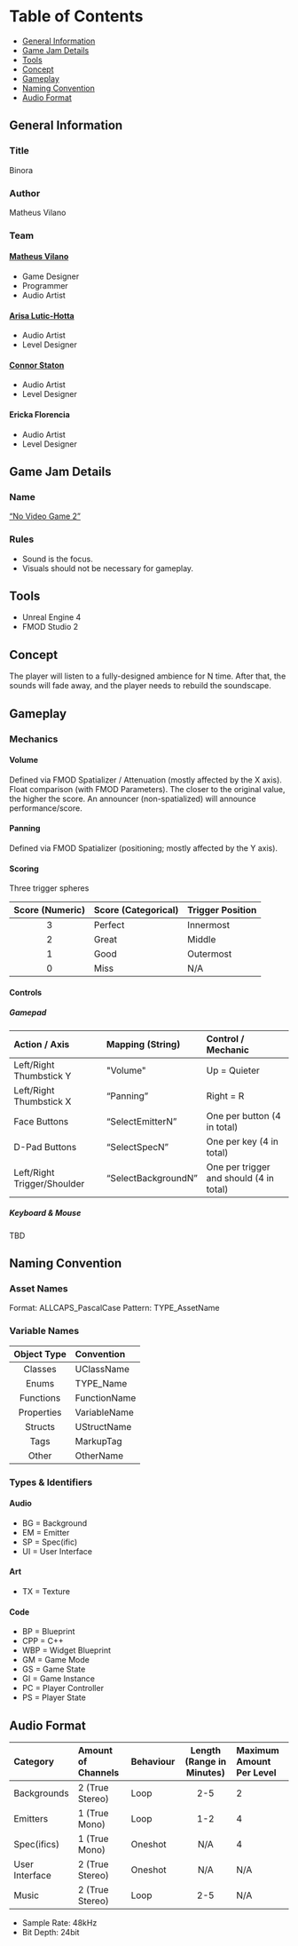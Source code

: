 # Table of Contents

* [General Information](#GeneralInformation)
* [Game Jam Details](#GameJamDetails)
* [Tools](#Tools)
* [Concept](#Concept)
* [Gameplay](#Gameplay)
* [Naming Convention](#NamingConvention)
* [Audio Format](#AudioFormat)

## <a name="GeneralInformation">General Information</a>

### Title
Binora

### Author
Matheus Vilano

### Team

#### [Matheus Vilano](https://www.matheusvilano.com/) 
- Game Designer
- Programmer
- Audio Artist

#### [Arisa Lutic-Hotta](https://www.arisalutichotta.com/)
- Audio Artist
- Level Designer

#### [Connor Staton](https://www.cjs-audio.com)
- Audio Artist
- Level Designer

#### Ericka Florencia
- Audio Artist
- Level Designer

## <a name="GameJamDetails">Game Jam Details</a>

### Name
[“No Video Game 2”](https://itch.io/jam/no-video-jam-2)

### Rules
* Sound is the focus.
* Visuals should not be necessary for gameplay.

## <a name="Tools">Tools</a>
* Unreal Engine 4
* FMOD Studio 2

## <a name="Concept">Concept</a>
The player will listen to a fully-designed ambience for N time. After that, the sounds will fade away, and the player needs to rebuild the soundscape.

## <a name="Gameplay">Gameplay</a>

### Mechanics

#### Volume
Defined via FMOD Spatializer / Attenuation (mostly affected by the X axis). Float comparison (with FMOD Parameters). The closer to the original value, the higher the score. An announcer (non-spatialized) will announce performance/score.

#### Panning
Defined via FMOD Spatializer (positioning; mostly affected by the Y axis). 

#### Scoring 
Three trigger spheres

| Score (Numeric) | Score (Categorical) | Trigger Position |
|:---------------:|:------------------- |:---------------- |
| 3               | Perfect             | Innermost        |
| 2               | Great               | Middle           |
| 1               | Good                | Outermost        |
| 0               | Miss                | N/A              |

#### Controls

##### Gamepad

| Action / Axis               | Mapping (String)    | Control / Mechanic                      |
|:--------------------------- |:------------------- |:--------------------------------------- |
| Left/Right Thumbstick Y     | "Volume"            | Up = Quieter                            |
| Left/Right Thumbstick X     | “Panning”           | Right = R                               |
| Face Buttons                | “SelectEmitterN”    | One per button (4 in total)             |
| D-Pad Buttons               | “SelectSpecN”       | One per key (4 in total)                |
| Left/Right Trigger/Shoulder | “SelectBackgroundN” | One per trigger and should (4 in total) |

##### Keyboard & Mouse

TBD

## <a name="NamingConvention">Naming Convention</a>

### Asset Names

Format: ALLCAPS_PascalCase
Pattern: TYPE_AssetName

### Variable Names

| Object Type | Convention   |
|:-----------:|:------------ |
| Classes     | UClassName   |
| Enums       | TYPE_Name    |
| Functions   | FunctionName |
| Properties  | VariableName |
| Structs     | UStructName  |
| Tags        | MarkupTag    |
| Other       | OtherName    |

### Types & Identifiers

#### Audio
* BG = Background
* EM = Emitter
* SP = Spec(ific)
* UI = User Interface

#### Art
* TX = Texture

#### Code
* BP = Blueprint
* CPP = C++
* WBP = Widget Blueprint
* GM = Game Mode
* GS = Game State
* GI = Game Instance
* PC = Player Controller
* PS = Player State

## <a name="AudioFormat">Audio Format</a>

| Category       | Amount of Channels | Behaviour | Length (Range in Minutes) | Maximum Amount Per Level |
|:-------------- |:------------------ |:--------- |:-------------------------:|:------------------------ |
| Backgrounds    | 2 (True Stereo)    | Loop      | 2-5                       | 2                        |
| Emitters       | 1 (True Mono)      | Loop      | 1-2                       | 4                        |
| Spec(ifics)    | 1 (True Mono)      | Oneshot   | N/A                       | 4                        |
| User Interface | 2 (True Stereo)    | Oneshot   | N/A                       | N/A                      |
| Music          | 2 (True Stereo)    | Loop      | 2-5                       | N/A                      |

* Sample Rate: 48kHz
* Bit Depth:   24bit